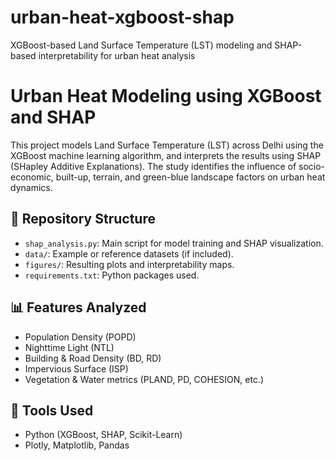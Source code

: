 # urban-heat-xgboost-shap
XGBoost-based Land Surface Temperature (LST) modeling and SHAP-based interpretability for urban heat analysis
# Urban Heat Modeling using XGBoost and SHAP

This project models Land Surface Temperature (LST) across Delhi using the XGBoost machine learning algorithm, and interprets the results using SHAP (SHapley Additive Explanations). The study identifies the influence of socio-economic, built-up, terrain, and green-blue landscape factors on urban heat dynamics.

## 📂 Repository Structure

- `shap_analysis.py`: Main script for model training and SHAP visualization.
- `data/`: Example or reference datasets (if included).
- `figures/`: Resulting plots and interpretability maps.
- `requirements.txt`: Python packages used.

## 📊 Features Analyzed

- Population Density (POPD)
- Nighttime Light (NTL)
- Building & Road Density (BD, RD)
- Impervious Surface (ISP)
- Vegetation & Water metrics (PLAND, PD, COHESION, etc.)

## 🧠 Tools Used

- Python (XGBoost, SHAP, Scikit-Learn)
- Plotly, Matplotlib, Pandas
